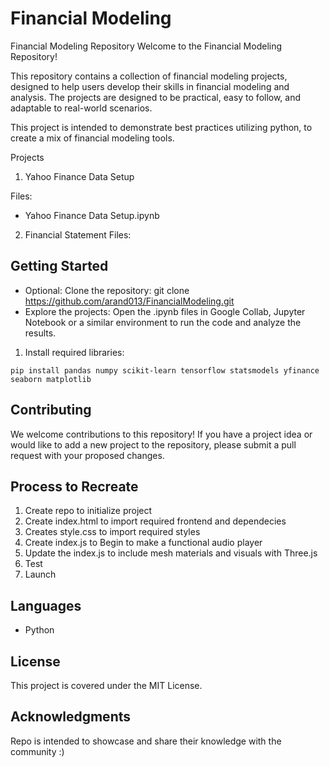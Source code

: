 # Financial Modeling

Financial Modeling Repository
Welcome to the Financial Modeling Repository!

This repository contains a collection of financial modeling projects, designed to help users develop their skills in financial modeling and analysis. The projects are designed to be practical, easy to follow, and adaptable to real-world scenarios.

This project is intended to demonstrate best practices utilizing python, to create a mix of financial modeling tools. 


Projects
1. Yahoo Finance Data Setup

Files: 
- Yahoo Finance Data Setup.ipynb

2. Financial Statement 
Files:

## Getting Started
* Optional: Clone the repository: git clone https://github.com/arand013/FinancialModeling.git
* Explore the projects: Open the .ipynb files in Google Collab, Jupyter Notebook or a similar environment to run the code and analyze the results.


1. Install required libraries: 

`
pip install pandas numpy scikit-learn tensorflow statsmodels yfinance seaborn matplotlib
`

## Contributing
We welcome contributions to this repository! If you have a project idea or would like to add a new project to the repository, please submit a pull request with your proposed changes.

## Process to Recreate
1. Create repo to initialize project
2. Create index.html to import required frontend and dependecies 
3. Creates style.css to import required styles 
4. Create index.js to Begin to make a functional audio player 
5. Update the index.js to include mesh materials and visuals with Three.js
6. Test 
7. Launch 

## Languages
- Python

## License
This project is covered under the MIT License.

## Acknowledgments
Repo is intended to showcase and share their knowledge with the community :) 